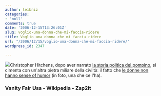 ```yaml
---
author: leibniz
categories:
- 'null'
comments: true
date: '2006-12-15T13:26:01Z'
slug: voglio-una-donna-che-mi-faccia-ridere
title: Voglio una donna che mi faccia ridere
url: "/2006/12/15/voglio-una-donna-che-mi-faccia-ridere/"
wordpress_id: 2347

---
```

[![](https://images.zap2it.com/20060515/sarahpaulson_studio60_240.jpg)](https://en.wikipedia.org/wiki/Harriet_Hayes)Christopher Hitchens, dopo aver narrato [la storia politica del pompino](https://www.vanityfair.com/commentary/content/articles/060619roco01), si cimenta con un'altra pietra miliare della civiltà: il fatto che [le donne non hanno sense of humor](https://www.vanityfair.com/culture/features/2007/01/hitchens200701) (in foto, una che ce l'ha).

### Vanity Fair Usa - Wikipedia - Zap2it
